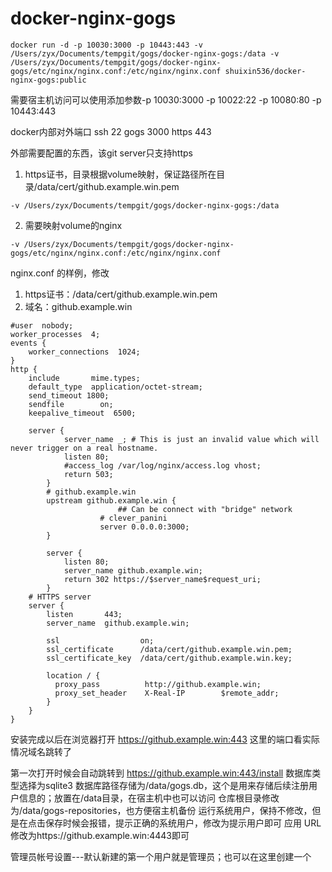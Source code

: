 # docker-nginx-gogs

```
docker run -d -p 10030:3000 -p 10443:443 -v /Users/zyx/Documents/tempgit/gogs/docker-nginx-gogs:/data -v /Users/zyx/Documents/tempgit/gogs/docker-nginx-gogs/etc/nginx/nginx.conf:/etc/nginx/nginx.conf shuixin536/docker-nginx-gogs:public
```

需要宿主机访问可以使用添加参数-p 10030:3000 -p 10022:22 -p 10080:80 -p 10443:443 

docker内部对外端口
ssh 22
gogs 3000
https 443

外部需要配置的东西，该git server只支持https
1. https证书，目录根据volume映射，保证路径所在目录/data/cert/github.example.win.pem
```
-v /Users/zyx/Documents/tempgit/gogs/docker-nginx-gogs:/data
```

2. 需要映射volume的nginx
```
-v /Users/zyx/Documents/tempgit/gogs/docker-nginx-gogs/etc/nginx/nginx.conf:/etc/nginx/nginx.conf
```

nginx.conf 的样例，修改
1. https证书：/data/cert/github.example.win.pem
2. 域名：github.example.win
```
#user  nobody;
worker_processes  4;
events {
    worker_connections  1024;
}
http {
    include       mime.types;
    default_type  application/octet-stream;
    send_timeout 1800;
    sendfile        on;
    keepalive_timeout  6500;
    
    server {
			server_name _; # This is just an invalid value which will never trigger on a real hostname.
			listen 80;
			#access_log /var/log/nginx/access.log vhost;
			return 503;
		}
		# github.example.win
		upstream github.example.win {
						## Can be connect with "bridge" network
					# clever_panini
					server 0.0.0.0:3000;
		}
		
		server {
		    listen 80;
		    server_name github.example.win;
		    return 302 https://$server_name$request_uri;
		}
    # HTTPS server
    server {
        listen       443;
        server_name  github.example.win;

        ssl                  on;
        ssl_certificate      /data/cert/github.example.win.pem;
        ssl_certificate_key  /data/cert/github.example.win.key;

        location / {
          proxy_pass          http://github.example.win;
          proxy_set_header    X-Real-IP        $remote_addr;
        }
    }
}
```


安装完成以后在浏览器打开
https://github.example.win:443
这里的端口看实际情况域名跳转了

第一次打开时候会自动跳转到
https://github.example.win:443/install
数据库类型选择为sqlite3
数据库路径存储为/data/gogs.db，这个是用来存储后续注册用户信息的；放置在/data目录，在宿主机中也可以访问
仓库根目录修改为/data/gogs-repositories，也方便宿主机备份
运行系统用户，保持不修改，但是在点击保存时候会报错，提示正确的系统用户，修改为提示用户即可
应用 URL修改为https://github.example.win:4443即可

管理员帐号设置---默认新建的第一个用户就是管理员；也可以在这里创建一个